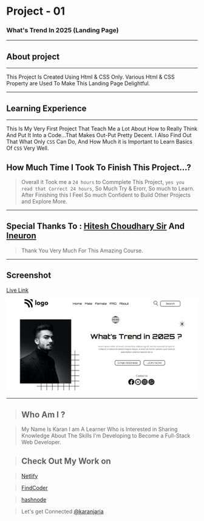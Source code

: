 # Project - 01

### What's Trend In 2025 (Landing Page)

---

## About project
---



This Project Is Created Using Html & CSS Only. Various Html & CSS Property are Used To Make This Landing Page Delightful.


---


## Learning Experience
---

This Is My Very First Project That Teach Me a Lot About How to Really Think And Put It Into a Code...That Makes Out-Put Pretty Decent. I Also Find Out That What Only `CSS` Can Do,
And How Much it is Important to Learn Basics Of `CSS` Very Well.

## How Much Time I Took To Finish This Project...? 
>Overall it Took me a `24 hours` to Commplete This Project, `yes you read that Correct 24 hours`, So Much Try & Erorr, So much to Learn. After Finishing this I Feel So much Confident to Build Other Projects and Explore More.

---

##  Special Thanks To : [Hitesh Choudhary Sir](https://www.instagram.com/hiteshchoudharyofficial/?hl=en)  And [Ineuron](https://ineuron.ai/course/Full-Stack-Javascript-Web-Developer)

>Thank You Very Much For This Amazing Course.

---

## Screenshot 


[Live Link](https://beamish-beijinho-3c7620.netlify.app/)

![What's Trend In](./Capture.PNG)

---


>## Who Am I ?

>My Name Is Karan I am A Learner Who is Interested in Sharing Knowledge About The Skills I'm Developing to Become a Full-Stack Web Developer.

>## Check Out My Work on 

>[Netlify](https://app.netlify.com/teams/karan9846/overview?_ga=2.175703073.206776847.1659963657-634189433.1659791041)

>[FindCoder](https://www.findcoder.io/u/karan18)

>[hashnode](https://hashnode.com/@karan787)

>Let's get Connected [@karanjaria](https://www.instagram.com/karanjaria/?hl=en)













